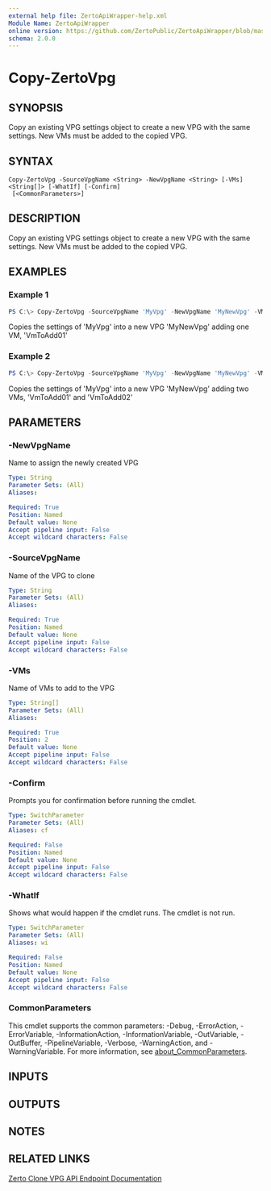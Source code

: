 ```yaml
---
external help file: ZertoApiWrapper-help.xml
Module Name: ZertoApiWrapper
online version: https://github.com/ZertoPublic/ZertoApiWrapper/blob/master/docs/Copy-ZertoVpg.md
schema: 2.0.0
---
```


# Copy-ZertoVpg

## SYNOPSIS
Copy an existing VPG settings object to create a new VPG with the same settings. New VMs must be added to the copied VPG.

## SYNTAX

```
Copy-ZertoVpg -SourceVpgName <String> -NewVpgName <String> [-VMs] <String[]> [-WhatIf] [-Confirm]
 [<CommonParameters>]
```

## DESCRIPTION
Copy an existing VPG settings object to create a new VPG with the same settings. New VMs must be added to the copied VPG.

## EXAMPLES

### Example 1
```powershell
PS C:\> Copy-ZertoVpg -SourceVpgName 'MyVpg' -NewVpgName 'MyNewVpg' -VMs 'VmToAdd01'
```

Copies the settings of 'MyVpg' into a new VPG 'MyNewVpg' adding one VM, 'VmToAdd01'

### Example 2
```powershell
PS C:\> Copy-ZertoVpg -SourceVpgName 'MyVpg' -NewVpgName 'MyNewVpg' -VMs 'VmToAdd01', 'VmToAdd02'
```

Copies the settings of 'MyVpg' into a new VPG 'MyNewVpg' adding two VMs, 'VmToAdd01' and 'VmToAdd02'

## PARAMETERS

### -NewVpgName
Name to assign the newly created VPG

```yaml
Type: String
Parameter Sets: (All)
Aliases:

Required: True
Position: Named
Default value: None
Accept pipeline input: False
Accept wildcard characters: False
```

### -SourceVpgName
Name of the VPG to clone

```yaml
Type: String
Parameter Sets: (All)
Aliases:

Required: True
Position: Named
Default value: None
Accept pipeline input: False
Accept wildcard characters: False
```

### -VMs
Name of VMs to add to the VPG

```yaml
Type: String[]
Parameter Sets: (All)
Aliases:

Required: True
Position: 2
Default value: None
Accept pipeline input: False
Accept wildcard characters: False
```

### -Confirm
Prompts you for confirmation before running the cmdlet.

```yaml
Type: SwitchParameter
Parameter Sets: (All)
Aliases: cf

Required: False
Position: Named
Default value: None
Accept pipeline input: False
Accept wildcard characters: False
```

### -WhatIf
Shows what would happen if the cmdlet runs. The cmdlet is not run.

```yaml
Type: SwitchParameter
Parameter Sets: (All)
Aliases: wi

Required: False
Position: Named
Default value: None
Accept pipeline input: False
Accept wildcard characters: False
```

### CommonParameters
This cmdlet supports the common parameters: -Debug, -ErrorAction, -ErrorVariable, -InformationAction, -InformationVariable, -OutVariable, -OutBuffer, -PipelineVariable, -Verbose, -WarningAction, and -WarningVariable. For more information, see [about_CommonParameters](http://go.microsoft.com/fwlink/?LinkID=113216).

## INPUTS

## OUTPUTS

## NOTES

## RELATED LINKS

[Zerto Clone VPG API Endpoint Documentation](http://s3.amazonaws.com/zertodownload_docs/Latest/Zerto%20Virtual%20Replication%20Zerto%20Virtual%20Manager%20%28ZVM%29%20-%20vSphere%20Online%20Help/index.html#page/RestfulAPIs%2FStatusAPIs.5.119.html%23)
